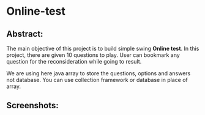 # Online-test

## Abstract:
The main objective of this project is to build simple swing **Online test**. In this project, there are given 10 questions to play. User can bookmark any question for the reconsideration while going to result.

We are using here java array to store the questions, options and answers not database. You can use collection framework or database in place of array.

## Screenshots:

